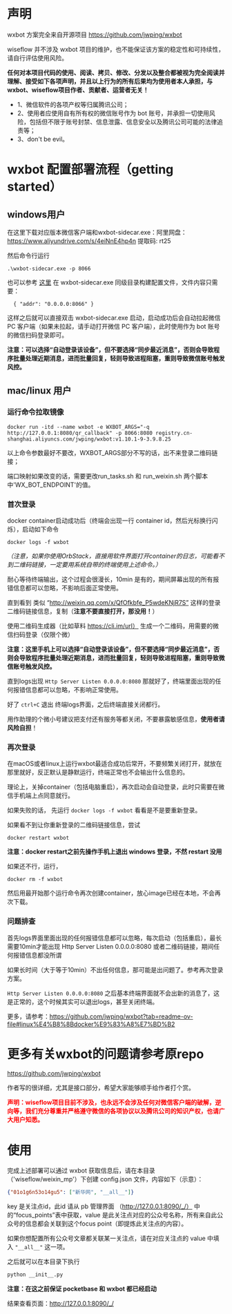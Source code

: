 # 声明

wxbot 方案完全来自开源项目 https://github.com/jwping/wxbot

wiseflow 并不涉及 wxbot 项目的维护，也不能保证该方案的稳定性和可持续性，请自行评估使用风险。

**任何对本项目代码的使用、阅读、拷贝、修改、分发以及整合都被视为完全阅读并理解、接受如下各项声明，并且以上行为的所有后果均为使用者本人承担，与wxbot、wiseflow项目作者、贡献者、运营者无关！**

  - 1、微信软件的各项产权等归属腾讯公司；
  - 2、使用者应使用自有所有权的微信账号作为 bot 账号，并承担一切使用风险，包括但不限于账号封禁、信息泄露、信息安全以及腾讯公司可能的法律追责等；
  - 3、don't be evil。


# wxbot 配置部署流程（getting started）

## windows用户

  在这里下载对应版本微信客户端和wxbot-sidecar.exe：阿里网盘： https://www.aliyundrive.com/s/4eiNnE4hp4n 提取码: rt25

  然后命令行运行 

  `.\wxbot-sidecar.exe -p 8066`

  也可以参考 [这里](https://github.com/jwping/wxbot?tab=readme-ov-file#231%E9%85%8D%E7%BD%AE%E6%96%87%E4%BB%B6%E7%A4%BA%E4%BE%8B) 在 wxbot-sidecar.exe 同级目录构建配置文件，文件内容只需要：

`  {
      "addr": "0.0.0.0:8066"
  }`

  这样之后就可以直接双击 wxbot-sidecar.exe 启动，启动成功后会自动拉起微信 PC 客户端（如果未拉起，请手动打开微信 PC 客户端），此时使用作为 bot 账号的微信扫码登录即可。

  **注意：可以选择“自动登录该设备”，但不要选择“同步最近消息”，否则会导致程序批量处理近期消息，进而批量回复，轻则导致进程阻塞，重则导致微信账号触发风控。**

## mac/linux 用户

### 运行命令拉取镜像

`docker run -itd --name wxbot -e WXBOT_ARGS="-q http://127.0.0.1:8080/qr_callback" -p 8066:8080 registry.cn-shanghai.aliyuncs.com/jwping/wxbot:v1.10.1-9-3.9.8.25`

以上命令参数最好不要改，WXBOT_ARGS部分不写的话，出不来登录二维码链接；

端口映射如果改变的话，需要更改run_tasks.sh 和 run_weixin.sh 两个脚本中'WX_BOT_ENDPOINT'的值。

### 首次登录

docker container启动成功后（终端会出现一行 container id，然后光标换行闪烁），启动如下命令

`docker logs -f wxbot`

_（注意，如果你使用OrbStack，直接用软件界面打开container的日志，可能看不到二维码链接，一定要用系统自带的终端使用上述命令。）_

耐心等待终端输出，这个过程会很漫长，10min 是有的，期间屏幕出现的所有报错信息都可以忽略，不影响后面正常使用。

直到看到 类似  “http://weixin.qq.com/x/QfOfkbfe_P5wdeKNjR7S”  这样的登录二维码链接信息，复制（**注意不要直接打开，那没用！**）

使用二维码生成器（比如草料 https://cli.im/url） 生成一个二维码，用需要的微信扫码登录（仅限个微）

**注意：这里手机上可以选择“自动登录该设备”，但不要选择“同步最近消息”，否则会导致程序批量处理近期消息，进而批量回复，轻则导致进程阻塞，重则导致微信账号触发风控。**

直到logs出现  `Http Server Listen 0.0.0.0:8080` 那就好了，终端里面出现的任何报错信息都可以忽略，不影响正常使用。

好了 `ctrl+C` 退出 终端logs界面，之后终端直接关闭都行。

用作助理的个微小号建议把支付还有服务等都关闭，不要暴露敏感信息，**使用者请风险自担**！

### 再次登录

在macOS或者linux上运行wxbot最适合成功后常开，不要频繁关闭打开，就放在那里就好，反正默认是静默运行，终端正常也不会输出什么信息的。

理论上，关掉container（包括电脑重启），再次启动会自动登录，此时只需要在微信手机端上点同意就行。

如果失败的话， 先运行 `docker logs -f wxbot` 看看是不是要重新登录。

如果看不到让你重新登录的二维码链接信息，尝试

`docker restart wxbot`

**注意：docker restart之前先操作手机上退出 windows 登录，不然 restart 没用**

如果还不行，运行，

`docker rm -f wxbot`

然后用最开始那个运行命令再次创建container，放心image已经在本地，不会再次下载。

### 问题排查

首先logs界面里面出现的任何报错信息都可以忽略，每次启动（包括重启），最长需要10min才能出现 Http Server Listen 0.0.0.0:8080  或者二维码链接，期间任何报错信息都没所谓

如果长时间（大于等于10min）不出任何信息，那可能是出问题了。参考再次登录方案。

`Http Server Listen 0.0.0.0:8080` 之后基本终端界面就不会出新的消息了，这是正常的，这个时候其实可以退出logs，甚至关闭终端。

更多，请参考：https://github.com/jwping/wxbot?tab=readme-ov-file#linux%E4%B8%8Bdocker%E9%83%A8%E7%BD%B2


# 更多有关wxbot的问题请参考原repo

  https://github.com/jwping/wxbot

  作者写的很详细，尤其是接口部分，希望大家能够顺手给作者打个赏。

**<span style="color:red;">声明：wiseflow项目目前不涉及，也永远不会涉及任何对微信客户端的破解，逆向等，我们充分尊重并严格遵守微信的各项协议以及腾讯公司的知识产权，也请广大用户知悉。</span>**

# 使用

完成上述部署可以通过 wxbot 获取信息后，请在本目录（'wiseflow/weixin_mp'）下创建 config.json 文件，内容如下（示意）：

```json
{"01o1g6n53o14gu5": ["新华网", "__all__"]}
```

key 是关注点id，此id 请从 pb 管理界面 （http://127.0.0.1:8090/_/） 中的“focus_points”表中获取，value 是此关注点对应的公众号名称，所有来自此公众号的信息都会关联到这个focus point（即提炼此关注点的内容）。

如果你想配置所有公众号文章都关联某一关注点，请在对应关注点的 value 中填入 `"__all__"` 这一项。

之后就可以在本目录下执行 

```bash
python __init__.py
```

**注意：在这之前保证 pocketbase 和 wxbot 都已经启动**

结果查看页面：http://127.0.0.1:8090/_/ 
